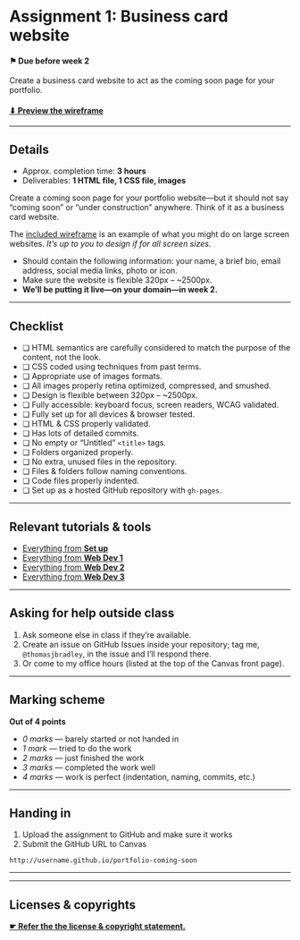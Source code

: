 # Assignment 1: Business card website

#### ⚑ Due before week 2

Create a business card website to act as the coming soon page for your portfolio.

#### [⬇ Preview the wireframe](https://github.com/acgd-webdev-4/assignment-1/blob/master/wireframe.png)

---

## Details

- Approx. completion time: **3 hours**
- Deliverables: **1 HTML file, 1 CSS file, images**

Create a coming soon page for your portfolio website—but it should not say “coming soon” or “under construction” anywhere. Think of it as a business card website.

The [included wireframe](https://github.com/acgd-webdev-4/assignment-1/blob/master/wireframe.png) is an example of what you might do on large screen websites. *It’s up to you to design if for all screen sizes.*

- Should contain the following information: your name, a brief bio, email address, social media links, photo or icon.
- Make sure the website is flexible 320px – ~2500px.
- **We’ll be putting it live—on your domain—in week 2.**

---

## Checklist

- ❏ HTML semantics are carefully considered to match the purpose of the content, not the look.
- ❏ CSS coded using techniques from past terms.
- ❏ Appropriate use of images formats.
- ❏ All images properly retina optimized, compressed, and smushed.
- ❏ Design is flexible between 320px – ~2500px.
- ❏ Fully accessible: keyboard focus, screen readers, WCAG validated.
- ❏ Fully set up for all devices & browser tested.
- ❏ HTML & CSS properly validated.
- ❏ Has lots of detailed commits.
- ❏ No empty or “Untitled” `<title>` tags.
- ❏ Folders organized properly.
- ❏ No extra, unused files in the repository.
- ❏ Files & folders follow naming conventions.
- ❏ Code files properly indented.
- ❏ Set up as a hosted GitHub repository with `gh-pages`.

---

## Relevant tutorials & tools

- [Everything from **Set up**](http://learn-the-web.algonquindesign.ca/topics/#set-up)
- [Everything from **Web Dev 1**](http://learn-the-web.algonquindesign.ca/topics/#web-dev-1)
- [Everything from **Web Dev 2**](http://learn-the-web.algonquindesign.ca/topics/#web-dev-2)
- [Everything from **Web Dev 3**](http://learn-the-web.algonquindesign.ca/topics/#web-dev-3)

---

## Asking for help outside class

1. Ask someone else in class if they’re available.
2. Create an issue on GitHub Issues inside your repository; tag me, `@thomasjbradley`, in the issue and I’ll respond there.
3. Or come to my office hours (listed at the top of the Canvas front page).

---

## Marking scheme

**Out of 4 points**

- *0 marks* — barely started or not handed in
- *1 mark* — tried to do the work
- *2 marks* — just finished the work
- *3 marks* — completed the work well
- *4 marks* — work is perfect (indentation, naming, commits, etc.)

---

## Handing in

1. Upload the assignment to GitHub and make sure it works
2. Submit the GitHub URL to Canvas

```
http://username.github.io/portfolio-coming-soon
```

---
---

## Licenses & copyrights

[**☛ Refer the the license & copyright statement.**](https://github.com/acgd-webdev-4/meta)
